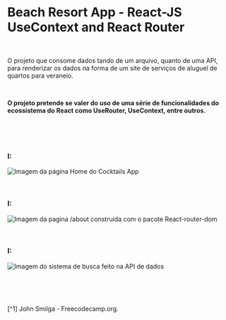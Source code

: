 # Beach Resort App - React-JS UseContext and React Router

<br />

O projeto que consome dados tando de um arquivo, quanto de uma API, para renderizar os dados na forma de um site de serviços de aluguel de quartos para veraneio.

<br />

**O projeto pretende se valer do uso de uma série de funcionalidades do ecossistema do React como UseRouter, UseContext, entre outros.**

<br />



[]()

<br />

### I:

![Imagem da página Home do Cocktails App](/public/images/)

<br />

### I:

![Imagem da pagina /about construída com o pacote React-router-dom](/public/images/)

<br />

### I:

![Imagem do sistema de busca feito na API de dados](/public/images/)

<br />




<br />
<br />

[^1] John Smilga - Freecodecamp.org.
